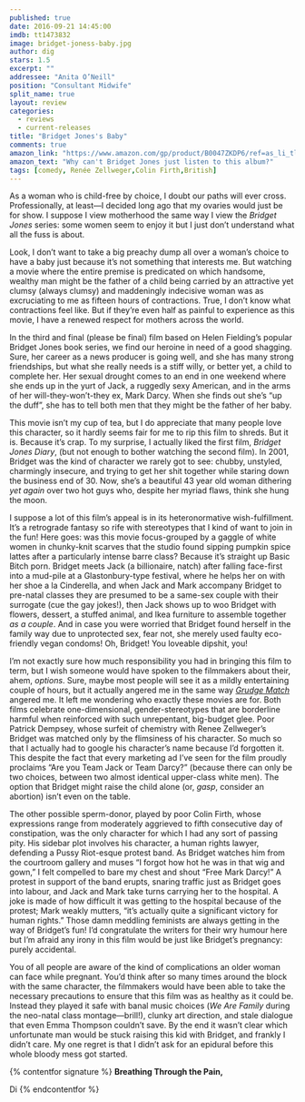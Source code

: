 ```yaml
---
published: true
date: 2016-09-21 14:45:00
imdb: tt1473832
image: bridget-joness-baby.jpg
author: dig
stars: 1.5
excerpt: ""
addressee: "Anita O’Neill"
position: "Consultant Midwife"
split_name: true
layout: review
categories: 
  - reviews
  - current-releases
title: "Bridget Jones's Baby"
comments: true
amazon_link: "https://www.amazon.com/gp/product/B0047ZKDP6/ref=as_li_tl?ie=UTF8&tag=decacr0c-20&camp=1789&creative=9325&linkCode=as2&creativeASIN=B0047ZKDP6&linkId=d75e11348045e4935841d30592748dea"
amazon_text: "Why can't Bridget Jones just listen to this album?"
tags: [comedy, Renée Zellweger,Colin Firth,British]
---
```

As a woman who is child-free by choice, I doubt our paths will ever cross. Professionally, at least—I decided long ago that my ovaries would just be for show. I suppose I view motherhood the same way I view the _Bridget Jones_ series: some women seem to enjoy it but I just don’t understand what all the fuss is about. 

Look, I don’t want to take a big preachy dump all over a woman’s choice to have a baby just because it’s not something that interests me. But watching a movie where the entire premise is predicated on which handsome, wealthy man might be the father of a child being carried by an attractive yet clumsy (always clumsy) and maddeningly indecisive woman was as excruciating to me as fifteen hours of contractions. True, I don’t know what contractions feel like. But if they’re even half as painful to experience as this movie, I have a renewed respect for mothers across the world. 

In the third and final (please be final) film based on Helen Fielding’s popular Bridget Jones book series, we find our heroine in need of a good shagging. Sure, her career as a news producer is going well, and she has many strong friendships, but what she really needs is a stiff willy, or better yet, a child to complete her. Her sexual drought comes to an end in one weekend where she ends up in the yurt of Jack, a ruggedly sexy American, and in the arms of her will-they-won’t-they ex, Mark Darcy. When she finds out she’s “up the duff”, she has to tell both men that they might be the father of her baby. 

This movie isn’t my cup of tea, but I do appreciate that many people love this character, so it hardly seems fair for me to rip this film to shreds. But it is. Because it’s crap. To my surprise, I actually liked the first film, _Bridget Jones Diary_, (but not enough to bother watching the second film). In 2001, Bridget was the kind of character we rarely got to see: chubby, unstyled, charmingly insecure, and trying to get her shit together while staring down the business end of 30. Now, she’s a beautiful 43 year old woman dithering _yet again_ over two hot guys who, despite her myriad flaws, think she hung the moon. 

I suppose a lot of this film’s appeal is in its heteronormative wish-fulfillment. It’s a retrograde fantasy so rife with stereotypes that I kind of want to join in the fun! Here goes: was this movie focus-grouped by a gaggle of white women in chunky-knit scarves that the studio found sipping pumpkin spice lattes after a particularly intense barre class? Because it’s straight up Basic Bitch porn. Bridget meets Jack (a billionaire, natch) after falling face-first into a mud-pile at a Glastonbury-type festival, where he helps her on with her shoe a la Cinderella, and when Jack and Mark accompany Bridget to pre-natal classes they are presumed to be a same-sex couple with their surrogate (cue the gay jokes!), then Jack shows up to woo Bridget with flowers, dessert, a stuffed animal, and Ikea furniture to assemble together _as a couple_. And in case you were worried that Bridget found herself in the family way due to unprotected sex, fear not, she merely used faulty eco-friendly vegan condoms! Oh, Bridget! You loveable dipshit, you!

I’m not exactly sure how much responsibility you had in bringing this film to term, but I wish someone would have spoken to the filmmakers about their, ahem, _options_. Sure, maybe most people will see it as a mildly entertaining couple of hours, but it actually angered me in the same way [_Grudge Match_](http://www.dearcastandcrew.com/content/2013/12/19/grudge-match.html) angered me. It left me wondering who exactly these movies are for. Both films celebrate one-dimensional, gender-stereotypes that are borderline harmful when reinforced with such unrepentant, big-budget glee. Poor Patrick Dempsey, whose surfeit of chemistry with Renee Zellweger’s Bridget was matched only by the flimsiness of his character. So much so that I actually had to google his character’s name because I’d forgotten it. This despite the fact that every marketing ad I’ve seen for the film proudly proclaims “Are you Team Jack or Team Darcy?” (because there can only be two choices, between two almost identical upper-class white men). The option that Bridget might raise the child alone (or, _gasp_, consider an abortion) isn’t even on the table. 

The other possible sperm-donor, played by poor Colin Firth, whose expressions range from moderately aggrieved to fifth consecutive day of constipation, was the only character for which I had any sort of passing pity. His sidebar plot involves his character, a human rights lawyer, defending a Pussy Riot-esque protest band. As Bridget watches him from the courtroom gallery and muses “I forgot how hot he was in that wig and gown,” I felt compelled to bare my chest and shout “Free Mark Darcy!” A protest in support of the band erupts, snaring traffic just as Bridget goes into labour, and Jack and Mark take turns carrying her to the hospital. A joke is made of how difficult it was getting to the hospital because of the protest; Mark weakly mutters, “it’s actually quite a significant victory for human rights.” Those damn meddling feminists are always getting in the way of Bridget’s fun! I’d congratulate the writers for their wry humour here but I’m afraid any irony in this film would be just like Bridget’s pregnancy: purely accidental. 

You of all people are aware of the kind of complications an older woman can face while pregnant. You’d think after so many times around the block with the same character, the filmmakers would have been able to take the necessary precautions to ensure that this film was as healthy as it could be. Instead they played it safe with banal music choices (_We Are Family_ during the neo-natal class montage—brill!), clunky art direction, and stale dialogue that even Emma Thompson couldn’t save. By the end it wasn’t clear which unfortunate man would be stuck raising this kid with Bridget, and frankly I didn’t care. My one regret is that I didn’t ask for an epidural before this whole bloody mess got started.

{% contentfor signature %}
**Breathing Through the Pain,**

Di
{% endcontentfor %}